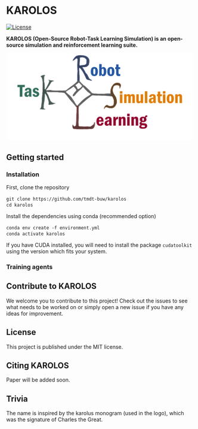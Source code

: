 # KAROLOS
[![License](https://img.shields.io/badge/license-MIT-blue.svg)](https://github.com/rlworkgroup/metaworld/blob/master/LICENSE)

__KAROLOS (Open-Source Robot-Task Learning Simulation) is an open-source simulation and reinforcement learning suite.__

<p align="center">
<img src="docs/images/logo.png" width="500">
</p>

## Getting started

### Installation

First, clone the repository

```
git clone https://github.com/tmdt-buw/karolos
cd karolos
```

Install the dependencies using conda (recommended option)
```
conda env create -f environment.yml
conda activate karolos
```

If you have CUDA installed, you will need to install the package `cudatoolkit` using the version which fits your system.

### Training agents



## Contribute to KAROLOS

We welcome you to contribute to this project!
Check out the issues to see what needs to be worked on or simply open a new issue if you have any ideas for improvement.

## License

This project is published under the MIT license.

## Citing KAROLOS

Paper will be added soon.

## Trivia

The name is inspired by the karolus monogram (used in the logo), which was the signature of Charles the Great. 
